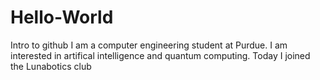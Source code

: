 # Hello-World
Intro to github
I am a computer engineering student at Purdue. I am interested in artifical intelligence and quantum computing. Today I joined the Lunabotics club
